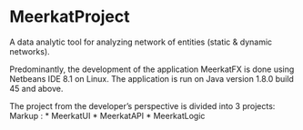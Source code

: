 # MeerkatProject
 A data analytic tool for analyzing network of entities (static &amp; dynamic networks). 

Predominantly, the development of the application MeerkatFX is done using Netbeans IDE 8.1 on Linux. The application is run on Java version 1.8.0 build 45 and above. 

The project from the developer’s perspective is divided into 3 projects:
Markup : * MeerkatUI
         * MeerkatAPI
         * MeerkatLogic
